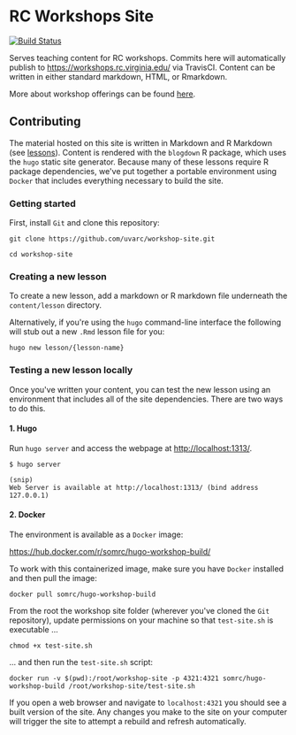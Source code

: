 # RC Workshops Site

[![Build Status](https://travis-ci.org/uvarc/workshop-site.svg?branch=master)](https://travis-ci.org/uvarc/workshop-site)

Serves teaching content for RC workshops. Commits here will automatically publish to https://workshops.rc.virginia.edu/ via TravisCI.
Content can be written in either standard markdown, HTML, or Rmarkdown.

More about workshop offerings can be found [here](https://www.rc.virginia.edu/education/workshops/).

## Contributing

The material hosted on this site is written in Markdown and R Markdown (see [lessons](/content/lessons/)). Content is rendered with the `blogdown` R package, which uses the `hugo` static site generator. Because many of these lessons require R package dependencies, we've put together a portable environment using `Docker` that includes everything necessary to build the site. 

### Getting started

First, install `Git` and clone this repository:

`git clone https://github.com/uvarc/workshop-site.git`

`cd workshop-site`
 
### Creating a new lesson

To create a new lesson, add a markdown or R markdown file underneath the `content/lesson` directory. 

Alternatively, if you're using the `hugo` command-line interface the following will stub out a new `.Rmd` lesson file for you:

`hugo new lesson/{lesson-name}`

### Testing a new lesson locally

Once you've written your content, you can test the new lesson using an environment that includes all of the site dependencies. 
There are two ways to do this.

#### 1. Hugo

Run `hugo server` and access the webpage at [http://localhost:1313/](http://localhost:1313/). 

```
$ hugo server

(snip)
Web Server is available at http://localhost:1313/ (bind address 127.0.0.1)
```

#### 2. Docker

The environment is available as a `Docker` image:

<https://hub.docker.com/r/somrc/hugo-workshop-build/>

To work with this containerized image, make sure you have `Docker` installed and then pull the image:

`docker pull somrc/hugo-workshop-build`

From the root the workshop site folder (wherever you've cloned the `Git` repository), update permissions on your machine so that `test-site.sh` is executable ...

`chmod +x test-site.sh`

... and then run the `test-site.sh` script:

`docker run -v $(pwd):/root/workshop-site -p 4321:4321 somrc/hugo-workshop-build /root/workshop-site/test-site.sh`

If you open a web browser and navigate to `localhost:4321` you should see a built version of the site. Any changes you make to the site on your computer will trigger the site to attempt a rebuild and refresh automatically.
